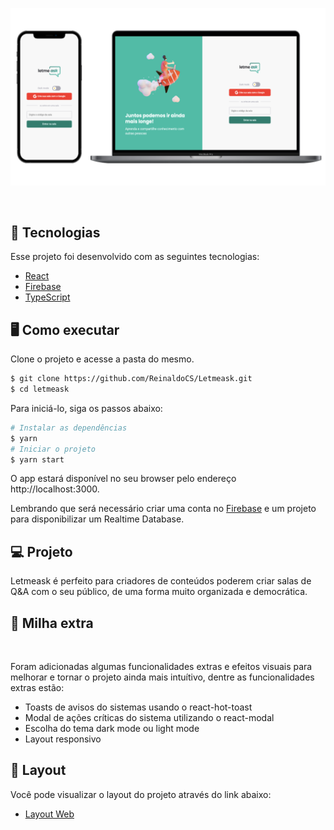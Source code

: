 <p align="center">
  <img src=".github/mockup.png">
</p>

<br>

## 🧪 Tecnologias

Esse projeto foi desenvolvido com as seguintes tecnologias:

- [React](https://reactjs.org)
- [Firebase](https://firebase.google.com/)
- [TypeScript](https://www.typescriptlang.org/)

## 🖥  Como executar

Clone o projeto e acesse a pasta do mesmo.

```bash
$ git clone https://github.com/ReinaldoCS/Letmeask.git
$ cd letmeask
```

Para iniciá-lo, siga os passos abaixo:
```bash
# Instalar as dependências
$ yarn
# Iniciar o projeto
$ yarn start
```
O app estará disponível no seu browser pelo endereço http://localhost:3000.

Lembrando que será necessário criar uma conta no [Firebase](https://firebase.google.com/) e um projeto para disponibilizar um Realtime Database.

## 💻 Projeto

Letmeask é perfeito para criadores de conteúdos poderem criar salas de Q&A com o seu público, de uma forma muito organizada e democrática.

## 🚀 Milha extra
<br />

Foram adicionadas algumas funcionalidades extras e efeitos visuais para melhorar e tornar o projeto 
ainda mais intuítivo, 
dentre as funcionalidades extras estão:

- Toasts de avisos do sistemas usando o react-hot-toast
- Modal de ações críticas do sistema utilizando o react-modal
- Escolha do tema dark mode ou light mode
- Layout responsivo

## 🔖 Layout

Você pode visualizar o layout do projeto através do link abaixo:

- [Layout Web](https://www.figma.com/file/u0BQK8rCf2KgzcukdRRCWh/Letmeask/duplicate) 
